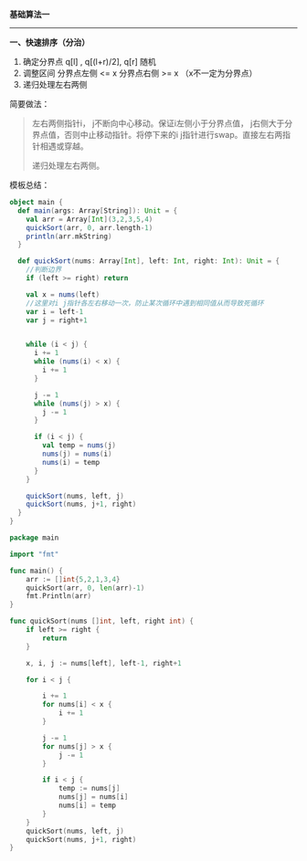 **基础算法一**

------------------------------------------

**一、快速排序（分治）**

1. 确定分界点  q[l] , q[(l+r)/2], q[r] 随机
2. 调整区间  分界点左侧 <= x 分界点右侧 >= x （x不一定为分界点）
3. 递归处理左右两侧

简要做法：

> 左右两侧指针i， j不断向中心移动。保证i左侧小于分界点值， j右侧大于分界点值，否则中止移动指针。将停下来的i j指针进行swap。直接左右两指针相遇或穿越。
>
> 递归处理左右两侧。

模板总结：

```scala
object main {
  def main(args: Array[String]): Unit = {
    val arr = Array[Int](3,2,3,5,4)
    quickSort(arr, 0, arr.length-1)
    println(arr.mkString)
  }

  def quickSort(nums: Array[Int], left: Int, right: Int): Unit = {
    //判断边界
    if (left >= right) return

    val x = nums(left)
    //这里对i j指针各左右移动一次，防止某次循环中遇到相同值从而导致死循环
    var i = left-1
    var j = right+1


    while (i < j) {
      i += 1
      while (nums(i) < x) {
        i += 1
      }

      j -= 1
      while (nums(j) > x) {
        j -= 1
      }

      if (i < j) {
        val temp = nums(j)
        nums(j) = nums(i)
        nums(i) = temp
      }
    }

    quickSort(nums, left, j)
    quickSort(nums, j+1, right)
  }
}
```

```go
package main

import "fmt"

func main() {
	arr := []int{5,2,1,3,4}
	quickSort(arr, 0, len(arr)-1)
	fmt.Println(arr)
}

func quickSort(nums []int, left, right int) {
	if left >= right {
		return
	}

	x, i, j := nums[left], left-1, right+1

	for i < j {

		i += 1
		for nums[i] < x {
			i += 1
		}

		j -= 1
		for nums[j] > x {
			j -= 1
		}

		if i < j {
			temp := nums[j]
			nums[j] = nums[i]
			nums[i] = temp
		}
	}
	quickSort(nums, left, j)
	quickSort(nums, j+1, right)
}


```

